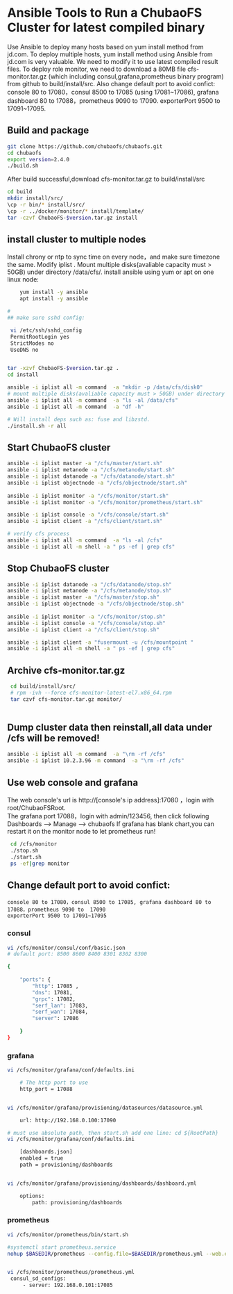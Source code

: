# Ansible Tools to Run a ChubaoFS Cluster for latest compiled binary
  Use Ansible to deploy many hosts based on yum install method from jd.com.
  To deploy multiple hosts, yum install method using Ansible from jd.com is very valuable.
  We need to modify it to use latest compiled result files.
To deploy role monitor, we need to download a 80MB file cfs-monitor.tar.gz (which including consul,grafana,prometheus binary program) from  github to build/install/src.
Also change default port to avoid confict:
  console 80 to 17080，consul 8500 to 17085 (using 17081~17086), grafana dashboard 80 to 17088，prometheus 9090 to 17090.
  exporterPort 9500 to 17091~17095.




## Build and package

```bash
git clone https://github.com/chubaofs/chubaofs.git
cd chubaofs
export version=2.4.0
./build.sh
```
After build successful,download cfs-monitor.tar.gz to build/install/src
```bash
cd build
mkdir install/src/
\cp -r bin/* install/src/
\cp -r ../docker/monitor/* install/template/
tar -czvf ChubaoFS-$version.tar.gz install
```
## install cluster to multiple nodes

Install chrony or ntp to sync time on every node，and make sure timezone the same.
Modify iplist . 
Mount multiple disks(avaliable capacity must > 50GB) under directory /data/cfs/.
install ansible  using yum or apt on one linux node:
```bash
    yum install -y ansible
    apt install -y ansible
```


```bash
# 
## make sure sshd config:

 vi /etc/ssh/sshd_config 
 PermitRootLogin yes
 StrictModes no
 UseDNS no


tar -xzvf ChubaoFS-$version.tar.gz .
cd install

ansible -i iplist all -m command  -a "mkdir -p /data/cfs/disk0"
# mount multiple disks(avaliable capacity must > 50GB) under directory /data/cfs/ 
ansible -i iplist all -m command  -a "ls -al /data/cfs"
ansible -i iplist all -m command  -a "df -h"

# Will install deps such as: fuse and libzstd.
./install.sh -r all
```
## Start ChubaoFS cluster 
```bash
ansible -i iplist master -a "/cfs/master/start.sh" 
ansible -i iplist metanode -a "/cfs/metanode/start.sh" 
ansible -i iplist datanode -a "/cfs/datanode/start.sh"
ansible -i iplist objectnode -a "/cfs/objectnode/start.sh" 
 
ansible -i iplist monitor -a "/cfs/monitor/start.sh"
ansible -i iplist monitor -a "/cfs/monitor/prometheus/start.sh" 

ansible -i iplist console -a "/cfs/console/start.sh"
ansible -i iplist client -a "/cfs/client/start.sh" 

# verify cfs process
ansible -i iplist all -m command  -a "ls -al /cfs"
ansible -i iplist all -m shell -a " ps -ef | grep cfs"

```
##

## Stop ChubaoFS cluster
```bash
ansible -i iplist datanode -a "/cfs/datanode/stop.sh"
ansible -i iplist metanode -a "/cfs/metanode/stop.sh" 
ansible -i iplist master -a "/cfs/master/stop.sh" 
ansible -i iplist objectnode -a "/cfs/objectnode/stop.sh" 
 
ansible -i iplist monitor -a "/cfs/monitor/stop.sh" 
ansible -i iplist console -a "/cfs/console/stop.sh"
ansible -i iplist client -a "/cfs/client/stop.sh" 

ansible -i iplist client -a "fusermount -u /cfs/mountpoint " 
ansible -i iplist all -m shell -a " ps -ef | grep cfs"

```
## Archive cfs-monitor.tar.gz
```bash
 cd build/install/src/
 # rpm -ivh --force cfs-monitor-latest-el7.x86_64.rpm 
 tar czvf cfs-monitor.tar.gz monitor/
 
```

##  Dump cluster data then reinstall,all data under /cfs will be removed!
```bash
ansible -i iplist all -m command  -a "\rm -rf /cfs"
ansible -i iplist 10.2.3.96 -m command  -a "\rm -rf /cfs"
```
## Use web console and grafana
The web console's url is http://[console's ip address]:17080 ，login with root/ChubaoFSRoot.  
The grafana  port 17088，login with admin/123456, then click following Dashboards --> Manage --> chubaofs
If grafana has blank chart,you can restart it on the  monitor node to let prometheus run!
```bash
 cd /cfs/monitor 
 ./stop.sh
 ./start.sh
 ps -ef|grep monitor
```
## Change default port to avoid confict:
    console 80 to 17080，consul 8500 to 17085, grafana dashboard 80 to  17088，prometheus 9090 to  17090
    exporterPort 9500 to 17091~17095

### consul
```bash
vi /cfs/monitor/consul/conf/basic.json 
# default port: 8500 8600 8400 8301 8302 8300

{
 
    "ports": { 
        "http": 17085 , 
        "dns": 17081, 
        "grpc": 17082, 
        "serf_lan": 17083,    
        "serf_wan": 17084, 
        "server": 17086
 
    }
}
```

###     grafana
```bash
vi /cfs/monitor/grafana/conf/defaults.ini

    # The http port to use
    http_port = 17088


vi /cfs/monitor/grafana/provisioning/datasources/datasource.yml

    url: http://192.168.0.100:17090

# must use absolute path, then start.sh add one line: cd ${RootPath}
vi /cfs/monitor/grafana/conf/defaults.ini

    [dashboards.json]
    enabled = true
    path = provisioning/dashboards


vi /cfs/monitor/grafana/provisioning/dashboards/dashboard.yml 

    options:
        path: provisioning/dashboards

```
### prometheus
```bash
vi /cfs/monitor/prometheus/bin/start.sh

#systemctl start prometheus.service
nohup $BASEDIR/prometheus --config.file=$BASEDIR/prometheus.yml --web.enable-admin-api --web.listen-address=:17090 &> nohup.out &


vi /cfs/monitor/prometheus/prometheus.yml
 consul_sd_configs:
     - server: 192.168.0.101:17085
 
```